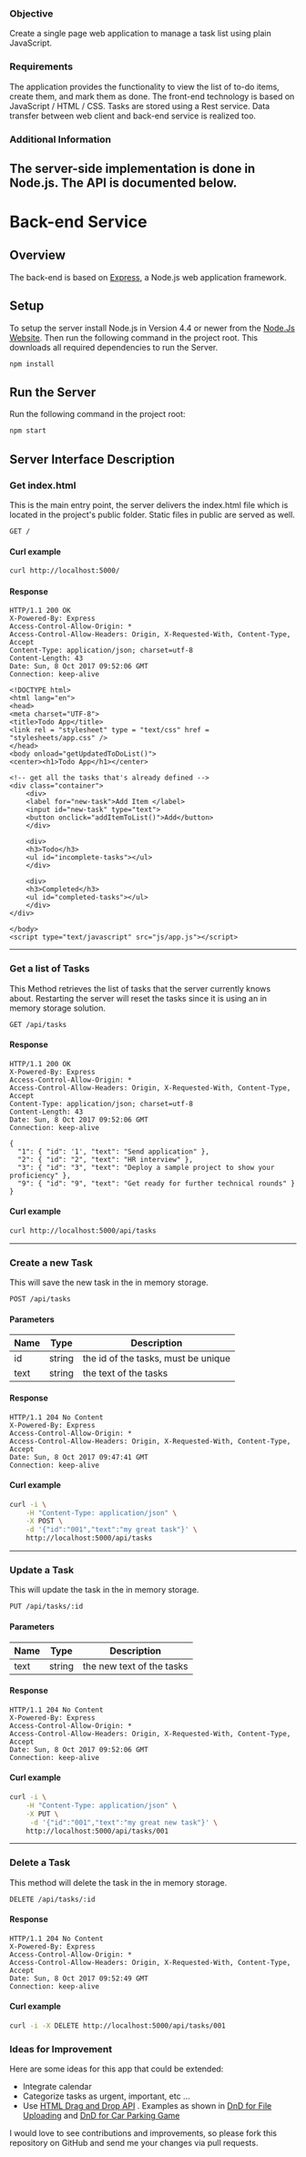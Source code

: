 ### Objective
Create a single page web application to manage a task list using plain JavaScript.

### Requirements
The application provides the functionality to view the list of to-do items, create them, and mark them as done. The front-end technology is based on JavaScript / HTML / CSS. Tasks are stored using a Rest service. Data transfer between web client and back-end service is realized too.

### Additional Information
The server-side implementation is done in Node.js. The API is documented below.
--------------------------------------------------------

# Back-end Service

## Overview

The back-end is based on [Express](http://http://expressjs.com/), a Node.js web application framework.


## Setup

To setup the server install Node.js in Version 4.4 or newer from the [Node.Js Website](http://nodejs.org/).
Then run the following command in the project root.
This downloads all required dependencies to run the Server.

```bash
npm install
```

## Run the Server

Run the following command in the project root:

```bash
npm start
```

## Server Interface Description

### Get index.html

This is the main entry point, the server delivers the index.html file which is located in the project's public folder.
Static files in public are served as well.

    GET /

#### Curl example

```bash
curl http://localhost:5000/
```

#### Response

    HTTP/1.1 200 OK
    X-Powered-By: Express
    Access-Control-Allow-Origin: *
    Access-Control-Allow-Headers: Origin, X-Requested-With, Content-Type, Accept
    Content-Type: application/json; charset=utf-8
    Content-Length: 43
    Date: Sun, 8 Oct 2017 09:52:06 GMT
    Connection: keep-alive

    <!DOCTYPE html>
    <html lang="en">
    <head>
    <meta charset="UTF-8">
    <title>Todo App</title>
    <link rel = "stylesheet" type = "text/css" href = "stylesheets/app.css" />
    </head>
    <body onload="getUpdatedToDoList()">
    <center><h1>Todo App</h1></center>

    <!-- get all the tasks that's already defined -->
    <div class="container">
        <div>
        <label for="new-task">Add Item </label>
        <input id="new-task" type="text">
        <button onclick="addItemToList()">Add</button>
        </div>
        
        <div>
        <h3>Todo</h3>
        <ul id="incomplete-tasks"></ul>
        </div>
        
        <div>
        <h3>Completed</h3>
        <ul id="completed-tasks"></ul>
        </div>
    </div>

    </body>
    <script type="text/javascript" src="js/app.js"></script>


- - -


### Get a list of Tasks

This Method retrieves the list of tasks that the server currently knows about.
Restarting the server will reset the tasks since it is using an in memory storage solution.

    GET /api/tasks

#### Response

    HTTP/1.1 200 OK
    X-Powered-By: Express
    Access-Control-Allow-Origin: *
    Access-Control-Allow-Headers: Origin, X-Requested-With, Content-Type, Accept
    Content-Type: application/json; charset=utf-8
    Content-Length: 43
    Date: Sun, 8 Oct 2017 09:52:06 GMT
    Connection: keep-alive

    {
      "1": { "id": '1', "text": "Send application" },
      "2": { "id": "2", "text": "HR interview" },
      "3": { "id": "3", "text": "Deploy a sample project to show your proficiency" },
      "9": { "id": "9", "text": "Get ready for further technical rounds" }
    }

#### Curl example

```bash
curl http://localhost:5000/api/tasks
```


- - -


### Create a new Task

This will save the new task in the in memory storage.

    POST /api/tasks

#### Parameters

| Name | Type | Description |
| ---- | ---- | ----------- |
| id | string | the id of the tasks, must be unique |
| text | string | the text of the tasks |

#### Response

    HTTP/1.1 204 No Content
    X-Powered-By: Express
    Access-Control-Allow-Origin: *
    Access-Control-Allow-Headers: Origin, X-Requested-With, Content-Type, Accept
    Date: Sun, 8 Oct 2017 09:47:41 GMT
    Connection: keep-alive

#### Curl example

```bash
curl -i \
    -H "Content-Type: application/json" \
    -X POST \
    -d '{"id":"001","text":"my great task"}' \
    http://localhost:5000/api/tasks
```


- - -


### Update a Task

This will update the task in the in memory storage.

    PUT /api/tasks/:id

#### Parameters

| Name | Type | Description |
| ---- | ---- | ----------- |
| text | string | the new text of the tasks |

#### Response

    HTTP/1.1 204 No Content
    X-Powered-By: Express
    Access-Control-Allow-Origin: *
    Access-Control-Allow-Headers: Origin, X-Requested-With, Content-Type, Accept
    Date: Sun, 8 Oct 2017 09:52:06 GMT
    Connection: keep-alive

#### Curl example

```bash
curl -i \
    -H "Content-Type: application/json" \
    -X PUT \
     -d '{"id":"001","text":"my great new task"}' \
    http://localhost:5000/api/tasks/001
```


- - -


### Delete a Task

This method will delete the task in the in memory storage.

    DELETE /api/tasks/:id

#### Response

    HTTP/1.1 204 No Content
    X-Powered-By: Express
    Access-Control-Allow-Origin: *
    Access-Control-Allow-Headers: Origin, X-Requested-With, Content-Type, Accept
    Date: Sun, 8 Oct 2017 09:52:49 GMT
    Connection: keep-alive

#### Curl example

```bash
curl -i -X DELETE http://localhost:5000/api/tasks/001
```
### Ideas for Improvement
Here are some ideas for this app that could be extended:

* Integrate calendar
* Categorize tasks as urgent, important, etc ...
* Use [HTML Drag and Drop API](https://developer.mozilla.org/en-US/docs/Web/API/HTML_Drag_and_Drop_API) .
Examples as shown in [DnD for File Uploading](https://css-tricks.com/drag-and-drop-file-uploading/) and [DnD for Car Parking Game](https://css-tricks.com/creating-a-parking-game-with-the-html-drag-and-drop-api/)


I would love to see contributions and improvements, so please fork this repository on GitHub and send me your changes via pull requests.
